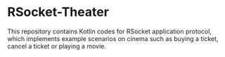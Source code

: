 # RSocket-Theater
This repository contains Kotlin codes for RSocket application protocol, which implements example scenarios on cinema such as buying a ticket, cancel a ticket or playing a movie.
